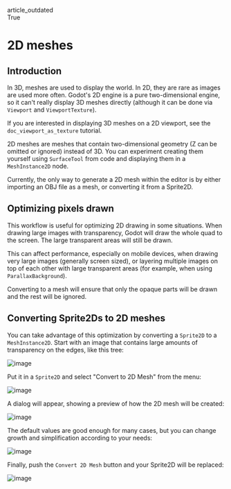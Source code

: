 article\_outdated  
True

# 2D meshes

## Introduction

In 3D, meshes are used to display the world. In 2D, they are rare as
images are used more often. Godot's 2D engine is a pure two-dimensional
engine, so it can't really display 3D meshes directly (although it can
be done via `Viewport` and `ViewportTexture`).

If you are interested in displaying 3D meshes on a 2D viewport, see the
`doc_viewport_as_texture` tutorial.

2D meshes are meshes that contain two-dimensional geometry (Z can be
omitted or ignored) instead of 3D. You can experiment creating them
yourself using `SurfaceTool` from code and displaying them in a
`MeshInstance2D` node.

Currently, the only way to generate a 2D mesh within the editor is by
either importing an OBJ file as a mesh, or converting it from a
Sprite2D.

## Optimizing pixels drawn

This workflow is useful for optimizing 2D drawing in some situations.
When drawing large images with transparency, Godot will draw the whole
quad to the screen. The large transparent areas will still be drawn.

This can affect performance, especially on mobile devices, when drawing
very large images (generally screen sized), or layering multiple images
on top of each other with large transparent areas (for example, when
using `ParallaxBackground`).

Converting to a mesh will ensure that only the opaque parts will be
drawn and the rest will be ignored.

## Converting Sprite2Ds to 2D meshes

You can take advantage of this optimization by converting a `Sprite2D`
to a `MeshInstance2D`. Start with an image that contains large amounts
of transparency on the edges, like this tree:

![image](img/mesh2d1.png)

Put it in a `Sprite2D` and select "Convert to 2D Mesh" from the menu:

![image](img/mesh2d2.png)

A dialog will appear, showing a preview of how the 2D mesh will be
created:

![image](img/mesh2d3.png)

The default values are good enough for many cases, but you can change
growth and simplification according to your needs:

![image](img/mesh2d4.png)

Finally, push the `Convert 2D Mesh` button and your Sprite2D will be
replaced:

![image](img/mesh2d5.png)
